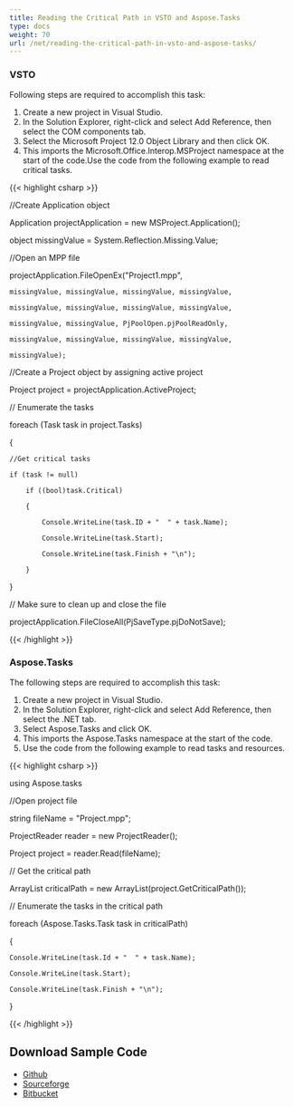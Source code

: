 ```yaml
---
title: Reading the Critical Path in VSTO and Aspose.Tasks
type: docs
weight: 70
url: /net/reading-the-critical-path-in-vsto-and-aspose-tasks/
---
```


### **VSTO**
Following steps are required to accomplish this task:

1. Create a new project in Visual Studio.
1. In the Solution Explorer, right-click and select Add Reference, then select the COM components tab.
1. Select the Microsoft Project 12.0 Object Library and then click OK.
1. This imports the Microsoft.Office.Interop.MSProject namespace at the start of the code.Use the code from the following example to read critical tasks. 

{{< highlight csharp >}}

 //Create Application object

Application projectApplication = new MSProject.Application();

object missingValue = System.Reflection.Missing.Value;

//Open an MPP file

projectApplication.FileOpenEx("Project1.mpp",

	missingValue, missingValue, missingValue, missingValue,

	missingValue, missingValue, missingValue, missingValue,

	missingValue, missingValue, PjPoolOpen.pjPoolReadOnly,

	missingValue, missingValue, missingValue, missingValue,

	missingValue);

//Create a Project object by assigning active project

Project project = projectApplication.ActiveProject;

// Enumerate the tasks

foreach (Task task in project.Tasks)

{

	//Get critical tasks

	if (task != null)

		if ((bool)task.Critical)

		{

			Console.WriteLine(task.ID + "  " + task.Name);

			Console.WriteLine(task.Start);

			Console.WriteLine(task.Finish + "\n");

		}

}

// Make sure to clean up and close the file

projectApplication.FileCloseAll(PjSaveType.pjDoNotSave);

{{< /highlight >}}
### **Aspose.Tasks**
The following steps are required to accomplish this task:

1. Create a new project in Visual Studio.
1. In the Solution Explorer, right-click and select Add Reference, then select the .NET tab.
1. Select Aspose.Tasks and click OK.
1. This imports the Aspose.Tasks namespace at the start of the code.
1. Use the code from the following example to read tasks and resources. 

{{< highlight csharp >}}

 using Aspose.tasks

//Open project file

string fileName = "Project.mpp";

ProjectReader reader = new ProjectReader();

Project project = reader.Read(fileName);

// Get the critical path

ArrayList criticalPath = new ArrayList(project.GetCriticalPath());

// Enumerate the tasks in the critical path

foreach (Aspose.Tasks.Task task in criticalPath)

{

	Console.WriteLine(task.Id + "  " + task.Name);

	Console.WriteLine(task.Start);

	Console.WriteLine(task.Finish + "\n");

}

{{< /highlight >}}
## **Download Sample Code**
- [Github](https://github.com/aspose-tasks/Aspose.Tasks-for-.NET/releases/download/AsposeTaskNETVsVSTOProjectv1.1/Reading.the.Critical.Path.Aspose.Tasks.zip)
- [Sourceforge](https://sourceforge.net/projects/asposevsto/files/Aspose.Tasks%20Vs%20VSTO%20Project/Reading%20the%20Critical%20Path%20\(Aspose.Tasks\).zip/download)
- [Bitbucket](https://bitbucket.org/asposemarketplace/aspose-for-vsto/downloads/Reading%20the%20Critical%20Path%20\(Aspose.Tasks\).zip)
